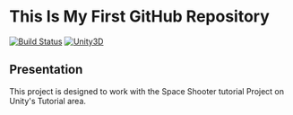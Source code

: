 # This Is My First GitHub Repository

[![Build Status](https://travis-ci.org/meolu/walle-web.svg?branch=master)]()
[![Unity3D](https://img.shields.io/badge/Powered_by-Unity-green.svg?style=flat)](https://unity3d.com/)

## Presentation

This project is designed to work with the Space Shooter tutorial Project on Unity's Tutorial area. 
